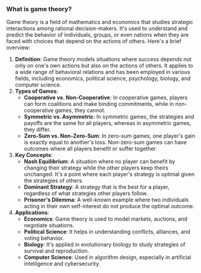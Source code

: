 ### What is game theory?

Game theory is a field of mathematics and economics that studies strategic interactions among rational decision-makers. It's used to understand and predict the behavior of individuals, groups, or even nations when they are faced with choices that depend on the actions of others. Here's a brief overview:

1. **Definition**: Game theory models situations where success depends not only on one's own actions but also on the actions of others. It applies to a wide range of behavioral relations and has been employed in various fields, including economics, political science, psychology, biology, and computer science.
2. **Types of Games**:
    - **Cooperative vs. Non-Cooperative**: In cooperative games, players can form coalitions and make binding commitments, while in non-cooperative games, they cannot.
    - **Symmetric vs. Asymmetric**: In symmetric games, the strategies and payoffs are the same for all players, whereas in asymmetric games, they differ.
    - **Zero-Sum vs. Non-Zero-Sum**: In zero-sum games, one player's gain is exactly equal to another's loss. Non-zero-sum games can have outcomes where all players benefit or suffer together.
3. **Key Concepts**:
    - **Nash Equilibrium**: A situation where no player can benefit by changing their strategy while the other players keep theirs unchanged. It's a point where each player's strategy is optimal given the strategies of others.
    - **Dominant Strategy**: A strategy that is the best for a player, regardless of what strategies other players follow.
    - **Prisoner's Dilemma**: A well-known example where two individuals acting in their own self-interest do not produce the optimal outcome.
4. **Applications**:
    - **Economics**: Game theory is used to model markets, auctions, and negotiate situations.
    - **Political Science**: It helps in understanding conflicts, alliances, and voting behavior.
    - **Biology**: It's applied in evolutionary biology to study strategies of survival and reproduction.
    - **Computer Science**: Used in algorithm design, especially in artificial intelligence and cybersecurity.